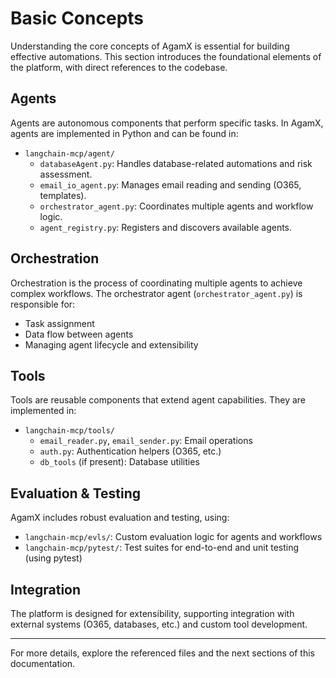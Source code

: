 # Basic Concepts

Understanding the core concepts of AgamX is essential for building effective automations. This section introduces the foundational elements of the platform, with direct references to the codebase.

## Agents
Agents are autonomous components that perform specific tasks. In AgamX, agents are implemented in Python and can be found in:
- `langchain-mcp/agent/`
  - `databaseAgent.py`: Handles database-related automations and risk assessment.
  - `email_io_agent.py`: Manages email reading and sending (O365, templates).
  - `orchestrator_agent.py`: Coordinates multiple agents and workflow logic.
  - `agent_registry.py`: Registers and discovers available agents.

## Orchestration
Orchestration is the process of coordinating multiple agents to achieve complex workflows. The orchestrator agent (`orchestrator_agent.py`) is responsible for:
- Task assignment
- Data flow between agents
- Managing agent lifecycle and extensibility

## Tools
Tools are reusable components that extend agent capabilities. They are implemented in:
- `langchain-mcp/tools/`
  - `email_reader.py`, `email_sender.py`: Email operations
  - `auth.py`: Authentication helpers (O365, etc.)
  - `db_tools` (if present): Database utilities

## Evaluation & Testing
AgamX includes robust evaluation and testing, using:
- `langchain-mcp/evls/`: Custom evaluation logic for agents and workflows
- `langchain-mcp/pytest/`: Test suites for end-to-end and unit testing (using pytest)

## Integration
The platform is designed for extensibility, supporting integration with external systems (O365, databases, etc.) and custom tool development.

---

For more details, explore the referenced files and the next sections of this documentation. 